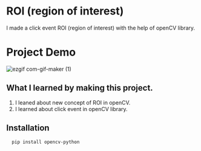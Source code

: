 # ROI (region of interest)
 I made a click event ROI (region of interest) with the help of openCV library.
# Project Demo
![ezgif com-gif-maker (1)](https://user-images.githubusercontent.com/51821426/160643558-06633db4-ce32-4eee-a16e-808885488337.gif)

## What I learned by making this project.
1. I leaned about new concept of ROI in openCV.
2. I learned about click event in openCV library.

## Installation


```bash
  pip install opencv-python
```
    

